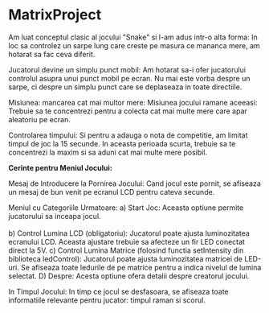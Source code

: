 # MatrixProject

Am luat conceptul clasic al jocului "Snake" si l-am adus intr-o alta forma:
In loc sa controlez un sarpe lung care creste pe masura ce mananca mere, am hotarat sa fac ceva diferit.

Jucatorul devine un simplu punct mobil:
Am hotarat sa-i ofer jucatorului controlul asupra unui punct mobil pe ecran. Nu mai este vorba despre un sarpe, ci despre un simplu punct care se deplaseaza in toate directiile. 

Misiunea: mancarea cat mai multor mere:
Misiunea jocului ramane aceeasi: Trebuie sa te concentrezi pentru a colecta cat mai multe mere care apar aleatoriu pe ecran. 

Controlarea timpului:
Si pentru a adauga o nota de competitie, am limitat timpul de joc la 15 secunde. In aceasta perioada scurta, trebuie sa te concentrezi la maxim si sa aduni cat mai multe mere posibil.

<strong>Cerinte pentru Meniul Jocului:</strong> 

Mesaj de Introducere la Pornirea Jocului:
Cand jocul este pornit, se afiseaza un mesaj de bun venit pe ecranul LCD pentru cateva secunde. 

Meniul cu Categoriile Urmatoare:
a) Start Joc: Aceasta optiune permite jucatorului sa inceapa jocul. <br></br>
b) Control Lumina LCD (obligatoriu): Jucatorul poate ajusta luminozitatea ecranului LCD. Aceasta ajustare trebuie sa afecteze un fir LED conectat direct la 5V. 
c) Control Lumina Matrice (folosind functia setIntensity din biblioteca ledControl): Jucatorul poate ajusta luminozitatea matricei de LED-uri. Se afiseaza toate ledurile de pe matrice pentru a indica nivelul de lumina selectat. 
D) Despre: Acesta optiune ofera detalii despre creatorul jocului.

In Timpul Jocului:
In timp ce jocul se desfasoara, se afiseaza toate informatiile relevante pentru jucator: timpul raman si scorul.
